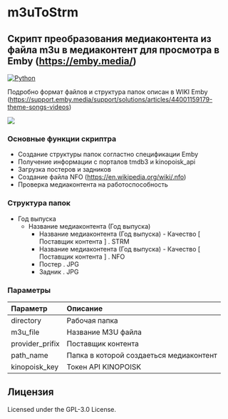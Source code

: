 # m3uToStrm

## Скрипт преобразования медиаконтента из файла m3u в медиаконтент для просмотра в Emby (https://emby.media/)

[<img alt="Python" src="https://img.shields.io/badge/Python-3776AB?style=float&logo=python&logoColor=white" />](https://www.python.org/)

Подробно формат файлов и структура папок описан в WIKI Emby (https://support.emby.media/support/solutions/articles/44001159179-theme-songs-videos)

<img src="https://emby.media/resources/msg-3-0-39164600-1443639466.png">

### Основные функции скриптра

* Создание структуры папок согластно спецификации Emby
* Получение информации с порталов tmdb3 и kinopoisk_api
* Загрузка постеров и задников
* Создание файла NFO (https://en.wikipedia.org/wiki/.nfo)
* Проверка медиаконтента на работоспособность

### Структура папок
* Год выпуска
   * Название медиаконтента (Год выпуска)
      * Название медиаконтента (Год выпуска) - Качество [ Поставщик контента ] . STRM
      * Название медиаконтента (Год выпуска) - Качество [ Поставщик контента ] . NFO
      * Постер . JPG
      * Задник . JPG

### Параметры

| Параметр | Описание |
|:---------|:----------------------------------|
| directory | Рабочая папка |
| m3u_file | Название M3U файла |
| provider_prifix | Поставщик контента |
| path_name | Папка в которой создаеться медиаконтент |
| kinopoisk_key | Токен API KINOPOISK |

## Лицензия
Licensed under the GPL-3.0 License.